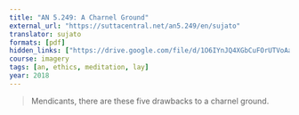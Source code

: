 ```yaml
---
title: "AN 5.249: A Charnel Ground"
external_url: "https://suttacentral.net/an5.249/en/sujato"
translator: sujato
formats: [pdf]
hidden_links: ["https://drive.google.com/file/d/1O6IYnJQ4XGbCuFOrUTVoAaN4F_ffwTTI"]
course: imagery
tags: [an, ethics, meditation, lay]
year: 2018
---
```


> Mendicants, there are these five drawbacks to a charnel ground.
